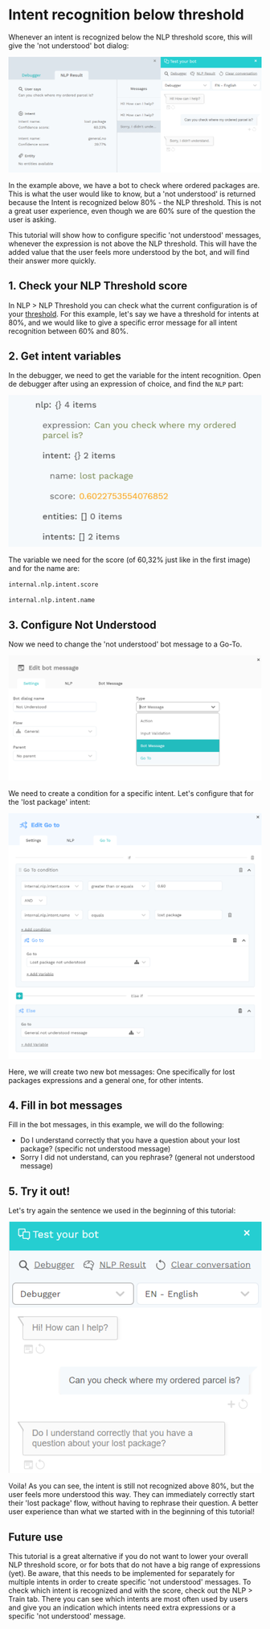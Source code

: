 # Intent recognition below threshold

Whenever an intent is recognized below the NLP threshold score, this will give the 'not understood' bot dialog:

![](../../.gitbook/assets/image%20%28497%29.png)

In the example above, we have a bot to check where ordered packages are. This is what the user would like to know, but a 'not understood' is returned because the Intent is recognized below 80% - the NLP threshold. This is not a great user experience, even though we are 60% sure of the question the user is asking.

This tutorial will show how to configure specific 'not understood' messages, whenever the expression is not above the NLP threshold. This will have the added value that the user feels more understood by the bot, and will find their answer more quickly.

## 1. Check your NLP Threshold score

In NLP &gt; NLP Threshold you can check what the current configuration is of your [threshold](https://docs.chatlayer.ai/understanding-users/natural-language-processing-nlp/settings). For this example, let's say we have a threshold for intents at 80%, and we would like to give a specific error message for all intent recognition between 60% and 80%.

## 2. Get intent variables

In the debugger, we need to get the variable for the intent recognition. Open de debugger after using an expression of choice, and find the `NLP` part:

![](../../.gitbook/assets/image%20%28490%29.png)

The variable we need for the score \(of 60,32% just like in the first image\) and for the name are:

`internal.nlp.intent.score`

`internal.nlp.intent.name`

## 3. Configure Not Understood

Now we need to change the 'not understood' bot message to a Go-To. 

![](../../.gitbook/assets/image%20%28503%29.png)

We need to create a condition for a specific intent. Let's configure that for the 'lost package' intent:

![](../../.gitbook/assets/image%20%28487%29.png)

Here, we will create two new bot messages: One specifically for lost packages expressions and a general one, for other intents.

## 4. Fill in bot messages

Fill in the bot messages, in this example, we will do the following:

* Do I understand correctly that you have a question about your lost package? \(specific not understood message\)
* Sorry I did not understand, can you rephrase? \(general not understood message\)

## 5. Try it out!

Let's try again the sentence we used in the beginning of this tutorial:

![](../../.gitbook/assets/image%20%28500%29.png)

Voila! As you can see, the intent is still not recognized above 80%, but the user feels more understood this way. They can immediately correctly start their 'lost package' flow, without having to rephrase their question. A better user experience than what we started with in the beginning of this tutorial! 

## Future use

This tutorial is a great alternative if you do not want to lower your overall NLP threshold score, or for bots that do not have a big range of expressions \(yet\). Be aware, that this needs to be implemented for separately for multiple intents in order to create specific 'not understood' messages. To check which intent is recognized and with the score, check out the NLP &gt; Train tab. There you can see which intents are most often used by users and give you an indication which intents need extra expressions or a specific 'not understood' message.



